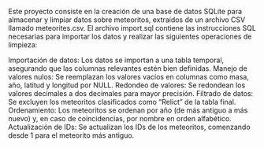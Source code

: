 Este proyecto consiste en la creación de una base de datos SQLite para almacenar y limpiar datos sobre meteoritos, extraídos de un archivo CSV llamado meteorites.csv. El archivo import.sql contiene las instrucciones SQL necesarias para importar los datos y realizar las siguientes operaciones de limpieza:

Importación de datos: Los datos se importan a una tabla temporal, asegurando que las columnas relevantes estén bien definidas.
Manejo de valores nulos: Se reemplazan los valores vacíos en columnas como masa, año, latitud y longitud por NULL.
Redondeo de valores: Se redondean los valores decimales a dos decimales para mayor precisión.
Filtrado de datos: Se excluyen los meteoritos clasificados como “Relict” de la tabla final.
Ordenamiento: Los meteoritos se ordenan por año (de más antiguo a más nuevo) y, en caso de coincidencias, por nombre en orden alfabético.
Actualización de IDs: Se actualizan los IDs de los meteoritos, comenzando desde 1 para el meteorito más antiguo.
